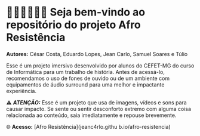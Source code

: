 # ✊🏽✊🏾✊🏿 Seja bem-vindo ao repositório do projeto Afro Resistência
**Autores:** César Costa, Eduardo Lopes, Jean Carlo, Samuel Soares e Túlio

Esse é um projeto imersivo desenvolvido por alunos do CEFET-MG do curso de Informática para um trabalho de história. Antes de acessá-lo, recomendamos o uso de fones de ouvido ou de um ambiente com equipamentos de áudio surround para uma melhor e impactante experiência.

⚠️ ***ATENÇÃO:*** Esse é um projeto que usa de imagens, vídeos e sons para causar impacto. Se sente ou sentir desconforto extremo com alguma coisa relacionada ao conteúdo, saia imediatamente e repouse brevemente.

🌐 **Acesso:** [Afro Resistência](jeanc4rlo.githu
b.io/afro-resistencia)

